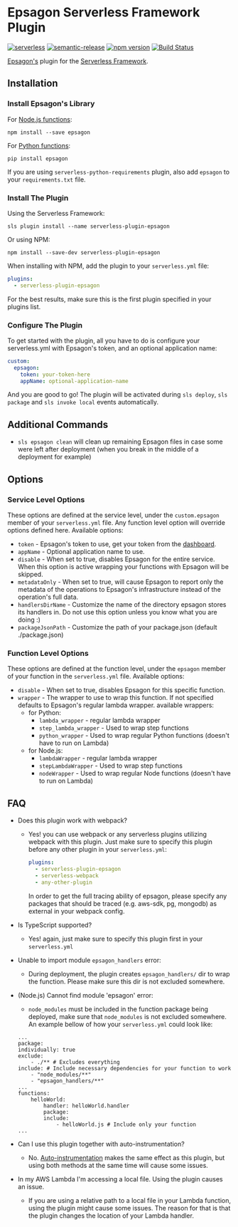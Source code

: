 # Epsagon Serverless Framework Plugin
[![serverless](http://public.serverless.com/badges/v3.svg)](http://www.serverless.com)
[![semantic-release](https://img.shields.io/badge/%20%20%F0%9F%93%A6%F0%9F%9A%80-semantic--release-e10079.svg)](https://github.com/semantic-release/semantic-release)
[![npm version](https://badge.fury.io/js/serverless-plugin-epsagon.svg)](https://badge.fury.io/js/serverless-plugin-epsagon)
[![Build Status](https://travis-ci.com/epsagon/serverless-plugin-epsagon.svg?branch=master)](https://travis-ci.com/epsagon/serverless-plugin-epsagon)

[Epsagon's](https://epsagon.com) plugin for the [Serverless Framework](https://serverless.com).

## Installation
### Install Epsagon's Library
For [Node.js functions](https://www.npmjs.com/package/epsagon):
```
npm install --save epsagon
```

For [Python functions](https://pypi.org/project/epsagon):
```
pip install epsagon
```
If you are using `serverless-python-requirements` plugin, also add `epsagon` to your `requirements.txt` file.
### Install The Plugin
Using the Serverless Framework:
```
sls plugin install --name serverless-plugin-epsagon
```

Or using NPM:
```
npm install --save-dev serverless-plugin-epsagon
```
When installing with NPM, add the plugin to your `serverless.yml` file:
```yaml
plugins:
  - serverless-plugin-epsagon
```
For the best results, make sure this is the first plugin specified in your
plugins list.

### Configure The Plugin
To get started with the plugin, all you have to do is configure your
serverless.yml with Epsagon's token, and an optional application name:
```yaml
custom:
  epsagon:
    token: your-token-here
    appName: optional-application-name

```
And you are good to go! The plugin will be activated during `sls deploy`,
`sls package` and `sls invoke local` events automatically.

## Additional Commands
* `sls epsagon clean` will clean up remaining Epsagon files in case some were
left after deployment (when you break in the middle of a deployment for example)

## Options
### Service Level Options
These options are defined at the service level, under the `custom.epsagon` member
of your `serverless.yml` file. Any function level option will override options
defined here. Available options:
* `token` - Epsagon's token to use, get your token from the
[dashboard](https://dashboard.epsagon.com).
* `appName` - Optional application name to use.
* `disable` - When set to true, disables Epsagon for the entire service. When
this option is active wrapping your functions with Epsagon will be skipped.
* `metadataOnly` - When set to true, will cause Epsagon to report only the
metadata of the operations to Epsagon's infrastructure instead of the
operation's full data.
* `handlersDirName` - Customize the name of the directory epsagon stores its
handlers in. Do not use this option unless you know what you are doing :)
* `packageJsonPath` - Customize the path of your package.json (default ./package.json)

### Function Level Options
These options are defined at the function level, under the `epsagon` member
of your function in the `serverless.yml` file. Available options:
* `disable` - When set to true, disables Epsagon for this specific function.
* `wrapper` - The wrapper to use to wrap this function. If not specified
defaults to Epsagon's regular lambda wrapper. available wrappers:
    * for Python:
        * `lambda_wrapper` - regular lambda wrapper
        * `step_lambda_wrapper` - Used to wrap step functions
        * `python_wrapper` - Used to wrap regular
        Python functions (doesn't have to run on Lambda)
    * for Node.js:
        * `lambdaWrapper` - regular lambda wrapper
        * `stepLambdaWrapper` - Used to wrap step functions
        * `nodeWrapper` - Used to wrap regular
        Node functions (doesn't have to run on Lambda)
        
## FAQ
* Does this plugin work with webpack?
    * Yes! you can use webpack or any serverless plugins utilizing webpack with
      this plugin. Just make sure to specify this plugin before any other
      plugin in your `serverless.yml`:
      ```yaml
      plugins:
        - serverless-plugin-epsagon
        - serverless-webpack
        - any-other-plugin
      ```
      In order to get the full tracing ability of epsagon, please specify any packages
      that should be traced (e.g. aws-sdk, pg, mongodb) as external in your webpack
      config.
* Is TypeScript supported?
    * Yes! again, just make sure to specify this plugin first in your `serverless.yml`
* Unable to import module `epsagon_handlers` error:
    * During deployment, the plugin creates `epsagon_handlers/` dir to wrap the function. Please make sure this dir is not excluded somewhere.
* (Node.js) Cannot find module 'epsagon' error:
    * `node_modules` must be included in the function package being deployed, make sure that `node_modules` is not excluded somewhere. An example bellow of how your `serverless.yml` could look like:
    ```
    ...
    package:
    individually: true
    exclude:
        - ./** # Excludes everything
    include: # Include necessary dependencies for your function to work
        - "node_modules/**"
        - "epsagon_handlers/**"
    ...
    functions:
        helloWorld:
            handler: helloWorld.handler
            package:
            include:
                - helloWorld.js # Include only your function
    ...
    ```
* Can I use this plugin together with auto-instrumentation?
    * No. [Auto-instrumentation](https://epsagon.com/blog/announcing-one-click-serverless-monitoring/) makes the same effect as this plugin, but using both methods at the same time will cause some issues.

* In my AWS Lambda I'm accessing a local file. Using the plugin causes an issue.
    * If you are using a relative path to a local file in your Lambda function, using the plugin might cause some issues.
    The reason for that is that the plugin changes the location of your Lambda handler.
